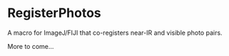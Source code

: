 RegisterPhotos
==============

A macro for ImageJ/FIJI that co-registers near-IR and visible photo pairs. 

More to come...
